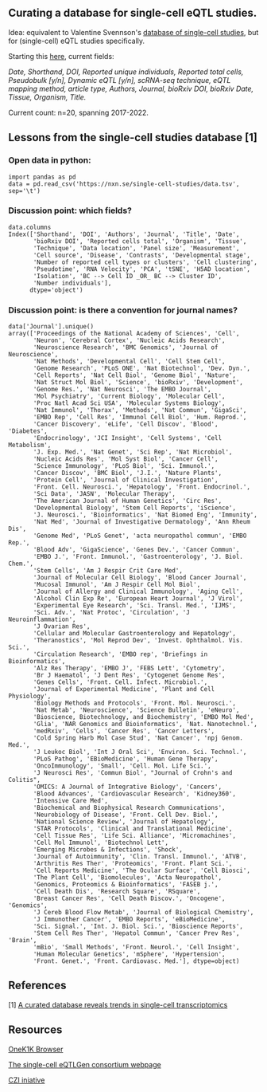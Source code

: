 ## Curating a database for single-cell eQTL studies.

Idea: equivalent to Valentine Svennson's [database of single-cell studies](https://www.nxn.se/single-cell-studies), but for (single-cell) eQTL studies specifically.

Starting this [here](https://docs.google.com/spreadsheets/d/1xlqeol6cuSTHsJs_IG2sAiawZX4M6Rwxubh7VKEBj0U/edit#gid=0), current fields:

_Date, Shorthand, DOI, Reported unique individuals, Reported total cells, Pseudobulk [y/n], Dynamic eQTL [y/n], scRNA-seq technique, eQTL mapping method, article type, Authors, Journal, bioRxiv DOI, bioRxiv Date, Tissue, Organism, Title._

Current count: n=20, spanning 2017-2022.

## Lessons from the single-cell studies database [1]

### Open data in python:

```
import pandas as pd
data = pd.read_csv('https://nxn.se/single-cell-studies/data.tsv', sep='\t')
```

### Discussion point: which fields?
```
data.columns
Index(['Shorthand', 'DOI', 'Authors', 'Journal', 'Title', 'Date',
       'bioRxiv DOI', 'Reported cells total', 'Organism', 'Tissue',
       'Technique', 'Data location', 'Panel size', 'Measurement',
       'Cell source', 'Disease', 'Contrasts', 'Developmental stage',
       'Number of reported cell types or clusters', 'Cell clustering',
       'Pseudotime', 'RNA Velocity', 'PCA', 'tSNE', 'H5AD location',
       'Isolation', 'BC --> Cell ID _OR_ BC --> Cluster ID',
       'Number individuals'],
      dtype='object')
```

### Discussion point: is there a convention for journal names?
```
data['Journal'].unique()
array(['Proceedings of the National Academy of Sciences', 'Cell',
       'Neuron', 'Cerebral Cortex', 'Nucleic Acids Research',
       'Neuroscience Research', 'BMC Genomics', 'Journal of Neuroscience',
       'Nat Methods', 'Developmental Cell', 'Cell Stem Cell',
       'Genome Research', 'PLoS ONE', 'Nat Biotechnol', 'Dev. Dyn.',
       'Cell Reports', 'Nat Cell Biol', 'Genome Biol', 'Nature',
       'Nat Struct Mol Biol', 'Science', 'bioRxiv', 'Development',
       'Genome Res.', 'Nat Neurosci', 'The EMBO Journal',
       'Mol Psychiatry', 'Current Biology', 'Molecular Cell',
       'Proc Natl Acad Sci USA', 'Molecular Systems Biology',
       'Nat Immunol', 'Thorax', 'Methods', 'Nat Commun', 'GigaSci',
       'EMBO Rep', 'Cell Res', 'Immunol Cell Biol', 'Hum. Reprod.',
       'Cancer Discovery', 'eLife', 'Cell Discov', 'Blood', 'Diabetes',
       'Endocrinology', 'JCI Insight', 'Cell Systems', 'Cell Metabolism',
       'J. Exp. Med.', 'Nat Genet', 'Sci Rep', 'Nat Microbiol',
       'Nucleic Acids Res', 'Mol Syst Biol', 'Cancer Cell',
       'Science Immunology', 'PLoS Biol', 'Sci. Immunol.',
       'Cancer Discov', 'BMC Biol', 'J.I.', 'Nature Plants',
       'Protein Cell', 'Journal of Clinical Investigation',
       'Front. Cell. Neurosci.', 'Hepatology', 'Front. Endocrinol.',
       'Sci Data', 'JASN', 'Molecular Therapy',
       'The American Journal of Human Genetics', 'Circ Res',
       'Developmental Biology', 'Stem Cell Reports', 'iScience',
       'J. Neurosci.', 'Bioinformatics', 'Nat Biomed Eng', 'Immunity',
       'Nat Med', 'Journal of Investigative Dermatology', 'Ann Rheum Dis',
       'Genome Med', 'PLoS Genet', 'acta neuropathol commun', 'EMBO Rep.',
       'Blood Adv', 'GigaScience', 'Genes Dev.', 'Cancer Commun',
       'EMBO J.', 'Front. Immunol.', 'Gastroenterology', 'J. Biol. Chem.',
       'Stem Cells', 'Am J Respir Crit Care Med',
       'Journal of Molecular Cell Biology', 'Blood Cancer Journal',
       'Mucosal Immunol', 'Am J Respir Cell Mol Biol',
       'Journal of Allergy and Clinical Immunology', 'Aging Cell',
       'Alcohol Clin Exp Re', 'European Heart Journal', 'J Virol',
       'Experimental Eye Research', 'Sci. Transl. Med.', 'IJMS',
       'Sci. Adv.', 'Nat Protoc', 'Circulation', 'J Neuroinflammation',
       'J Ovarian Res',
       'Cellular and Molecular Gastroenterology and Hepatology',
       'Theranostics', 'Mol Reprod Dev', 'Invest. Ophthalmol. Vis. Sci.',
       'Circulation Research', 'EMBO rep', 'Briefings in Bioinformatics',
       'Alz Res Therapy', 'EMBO J', 'FEBS Lett', 'Cytometry',
       'Br J Haematol', 'J Dent Res', 'Cytogenet Genome Res',
       'Genes Cells', 'Front. Cell. Infect. Microbiol.',
       'Journal of Experimental Medicine', 'Plant and Cell Physiology',
       'Biology Methods and Protocols', 'Front. Mol. Neurosci.',
       'Nat Metab', 'Neuroscience', 'Science Bulletin', 'eNeuro',
       'Bioscience, Biotechnology, and Biochemistry', 'EMBO Mol Med',
       'Glia', 'NAR Genomics and Bioinformatics', 'Nat. Nanotechnol.',
       'medRxiv', 'Cells', 'Cancer Res', 'Cancer Letters',
       'Cold Spring Harb Mol Case Stud', 'Nat Cancer', 'npj Genom. Med.',
       'J Leukoc Biol', 'Int J Oral Sci', 'Environ. Sci. Technol.',
       'PLoS Pathog', 'EBioMedicine', 'Human Gene Therapy',
       'OncoImmunology', 'Small', 'Cell. Mol. Life Sci.',
       'J Neurosci Res', 'Commun Biol', "Journal of Crohn's and Colitis",
       'OMICS: A Journal of Integrative Biology', 'Cancers',
       'Blood Advances', 'Cardiovascular Research', 'Kidney360',
       'Intensive Care Med',
       'Biochemical and Biophysical Research Communications',
       'Neurobiology of Disease', 'Front. Cell Dev. Biol.',
       'National Science Review', 'Journal of Hepatology',
       'STAR Protocols', 'Clinical and Translational Medicine',
       'Cell Tissue Res', 'Life Sci. Alliance', 'Micromachines',
       'Cell Mol Immunol', 'Biotechnol Lett',
       'Emerging Microbes & Infections', 'Shock',
       'Journal of Autoimmunity', 'Clin. Transl. Immunol.', 'ATVB',
       'Arthritis Res Ther', 'Proteomics', 'Front. Plant Sci.',
       'Cell Reports Medicine', 'The Ocular Surface', 'Cell Biosci',
       'The Plant Cell', 'Biomolecules', 'Acta Neuropathol',
       'Genomics, Proteomics & Bioinformatics', 'FASEB j.',
       'Cell Death Dis', 'Research Square', 'RSquare',
       'Breast Cancer Res', 'Cell Death Discov.', 'Oncogene', 'Genomics',
       'J Cereb Blood Flow Metab', 'Journal of Biological Chemistry',
       'J Immunother Cancer', 'EMBO Reports', 'eBioMedicine',
       'Sci. Signal.', 'Int. J. Biol. Sci.', 'Bioscience Reports',
       'Stem Cell Res Ther', 'Hepatol Commun', 'Cancer Prev Res', 'Brain',
       'mBio', 'Small Methods', 'Front. Neurol.', 'Cell Insight',
       'Human Molecular Genetics', 'mSphere', 'Hypertension',
       'Front. Genet.', 'Front. Cardiovasc. Med.'], dtype=object)
   ```
   
## References
[1] [A curated database reveals trends in single-cell transcriptomics](https://academic.oup.com/database/article/doi/10.1093/database/baaa073/6008692)

## Resources

[OneK1K Browser](https://onek1k.org/)

[The single-cell eQTLGen consortium webpage](https://eqtlgen.org/sc/)

[CZI iniative](https://chanzuckerberg.com/science/programs-resources/single-cell-biology/seednetworks/deciphering-intra-and-inter-individual-variation-at-single-cell-resolution/)
